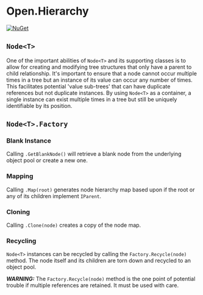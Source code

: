 # Open.Hierarchy

[![NuGet](http://img.shields.io/nuget/v/Open.Hierarchy.svg)](https://www.nuget.org/packages/Open.Hierarchy/)

## `Node<T>`

One of the important abilities of `Node<T>` and its supporting classes is to allow for creating and modifying tree structures that only have a parent to child relationship.  It's important to ensure that a node cannot occur multiple times in a tree but an instance of its value can occur any number of times. This facilitates potential 'value sub-trees' that can have duplicate references but not duplicate instances.  By using `Node<T>` as a container, a single instance can exist multiple times in a tree but still be uniquely identifiable by its position.

## `Node<T>.Factory`

### Blank Instance

Calling `.GetBlankNode()` will retrieve a blank node from the underlying object pool or create a new one.

### Mapping

Calling `.Map(root)` generates node hierarchy map based upon if the root or any of its children implement `IParent`.

### Cloning

Calling `.Clone(node)` creates a copy of the node map.

### Recycling

`Node<T>` instances can be recycled by calling the `Factory.Recycle(node)` method.  The node itself and its children are torn down and recycled to an object pool.

***WARNING:*** The `Factory.Recycle(node)` method is the one point of potential trouble if multiple references are retained.  It must be used with care.
